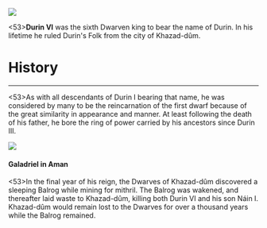 ![](characters/galadriel/7.jpg)

<53>**Durin VI** was the sixth Dwarven king to bear the name of Durin. In his lifetime he ruled Durin's Folk from the city of Khazad-dûm.

# History
---

<53>As with all descendants of Durin I bearing that name, he was considered by many to be the reincarnation of the first dwarf because of the great similarity in appearance and manner. At least following the death of his father, he bore the ring of power carried by his ancestors since Durin III.

![](characters/galadriel/2.jpg)

#### Galadriel in Aman

<53>In the final year of his reign, the Dwarves of Khazad-dûm discovered a sleeping Balrog while mining for mithril. The Balrog was wakened, and thereafter laid waste to Khazad-dûm, killing both Durin VI and his son Náin I. Khazad-dûm would remain lost to the Dwarves for over a thousand years while the Balrog remained.
